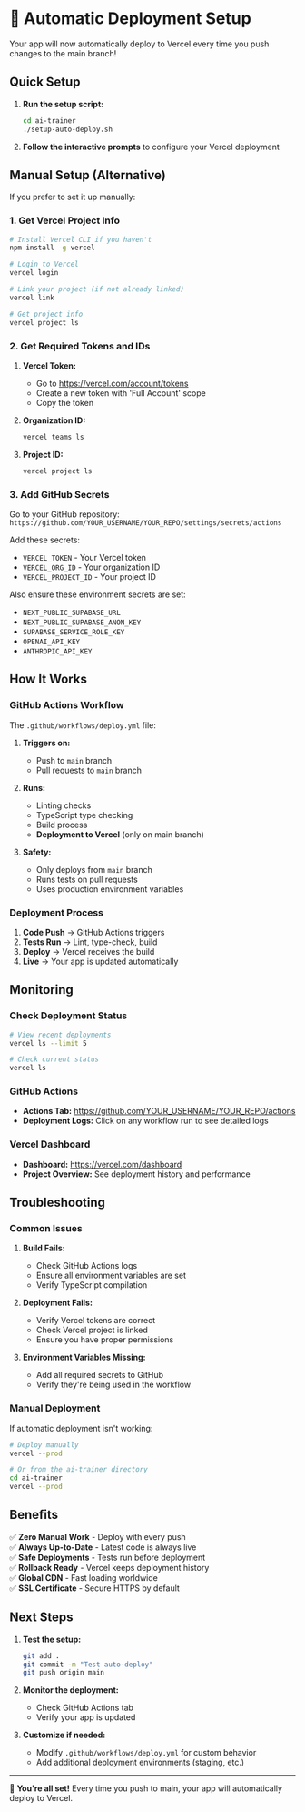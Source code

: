 # 🚀 Automatic Deployment Setup

Your app will now automatically deploy to Vercel every time you push changes to the main branch!

## Quick Setup

1. **Run the setup script:**
   ```bash
   cd ai-trainer
   ./setup-auto-deploy.sh
   ```

2. **Follow the interactive prompts** to configure your Vercel deployment

## Manual Setup (Alternative)

If you prefer to set it up manually:

### 1. Get Vercel Project Info

```bash
# Install Vercel CLI if you haven't
npm install -g vercel

# Login to Vercel
vercel login

# Link your project (if not already linked)
vercel link

# Get project info
vercel project ls
```

### 2. Get Required Tokens and IDs

1. **Vercel Token:**
   - Go to https://vercel.com/account/tokens
   - Create a new token with 'Full Account' scope
   - Copy the token

2. **Organization ID:**
   ```bash
   vercel teams ls
   ```

3. **Project ID:**
   ```bash
   vercel project ls
   ```

### 3. Add GitHub Secrets

Go to your GitHub repository:
`https://github.com/YOUR_USERNAME/YOUR_REPO/settings/secrets/actions`

Add these secrets:
- `VERCEL_TOKEN` - Your Vercel token
- `VERCEL_ORG_ID` - Your organization ID
- `VERCEL_PROJECT_ID` - Your project ID

Also ensure these environment secrets are set:
- `NEXT_PUBLIC_SUPABASE_URL`
- `NEXT_PUBLIC_SUPABASE_ANON_KEY`
- `SUPABASE_SERVICE_ROLE_KEY`
- `OPENAI_API_KEY`
- `ANTHROPIC_API_KEY`

## How It Works

### GitHub Actions Workflow

The `.github/workflows/deploy.yml` file:

1. **Triggers on:**
   - Push to `main` branch
   - Pull requests to `main` branch

2. **Runs:**
   - Linting checks
   - TypeScript type checking
   - Build process
   - **Deployment to Vercel** (only on main branch)

3. **Safety:**
   - Only deploys from `main` branch
   - Runs tests on pull requests
   - Uses production environment variables

### Deployment Process

1. **Code Push** → GitHub Actions triggers
2. **Tests Run** → Lint, type-check, build
3. **Deploy** → Vercel receives the build
4. **Live** → Your app is updated automatically

## Monitoring

### Check Deployment Status

```bash
# View recent deployments
vercel ls --limit 5

# Check current status
vercel ls
```

### GitHub Actions

- **Actions Tab:** https://github.com/YOUR_USERNAME/YOUR_REPO/actions
- **Deployment Logs:** Click on any workflow run to see detailed logs

### Vercel Dashboard

- **Dashboard:** https://vercel.com/dashboard
- **Project Overview:** See deployment history and performance

## Troubleshooting

### Common Issues

1. **Build Fails:**
   - Check GitHub Actions logs
   - Ensure all environment variables are set
   - Verify TypeScript compilation

2. **Deployment Fails:**
   - Verify Vercel tokens are correct
   - Check Vercel project is linked
   - Ensure you have proper permissions

3. **Environment Variables Missing:**
   - Add all required secrets to GitHub
   - Verify they're being used in the workflow

### Manual Deployment

If automatic deployment isn't working:

```bash
# Deploy manually
vercel --prod

# Or from the ai-trainer directory
cd ai-trainer
vercel --prod
```

## Benefits

✅ **Zero Manual Work** - Deploy with every push  
✅ **Always Up-to-Date** - Latest code is always live  
✅ **Safe Deployments** - Tests run before deployment  
✅ **Rollback Ready** - Vercel keeps deployment history  
✅ **Global CDN** - Fast loading worldwide  
✅ **SSL Certificate** - Secure HTTPS by default  

## Next Steps

1. **Test the setup:**
   ```bash
   git add .
   git commit -m "Test auto-deploy"
   git push origin main
   ```

2. **Monitor the deployment:**
   - Check GitHub Actions tab
   - Verify your app is updated

3. **Customize if needed:**
   - Modify `.github/workflows/deploy.yml` for custom behavior
   - Add additional deployment environments (staging, etc.)

---

🎉 **You're all set!** Every time you push to main, your app will automatically deploy to Vercel.

